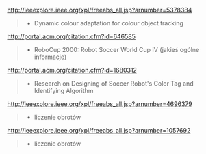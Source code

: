 http://ieeexplore.ieee.org/xpl/freeabs_all.jsp?arnumber=5378384
> - Dynamic colour adaptation for colour object tracking

http://portal.acm.org/citation.cfm?id=646585
> - RoboCup 2000: Robot Soccer World Cup IV (jakieś ogólne informacje)

http://portal.acm.org/citation.cfm?id=1680312
> - Research on Designing of Soccer Robot's Color Tag and Identifying Algorithm

http://ieeexplore.ieee.org/xpl/freeabs_all.jsp?arnumber=4696379
> - liczenie obrotów

http://ieeexplore.ieee.org/xpl/freeabs_all.jsp?arnumber=1057692
> - liczenie obrotów